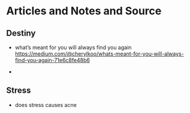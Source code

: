 
# Articles and Notes and Source

## Destiny
- what’s meant for you will always find you again
  https://medium.com/@cherylkoo/whats-meant-for-you-will-always-find-you-again-71e6c8fe48b6
  
- 

## Stress
- does stress causes acne 
